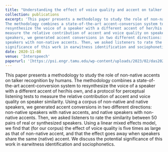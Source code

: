 ```yaml
---
title: "Understanding the effect of voice quality and accent on talker similarity"
collection: publications
excerpt: 'This paper presents a methodology to study the role of non-native accents on talker recognition by humans. 
The methodology combines a state-of-the-art accent-conversion system to
resynthesize the voice of a speaker with a different accent of her/his own, and a protocol for perceptual listening tests to
measure the relative contribution of accent and voice quality on speaker similarity. Using a corpus of non-native and native
speakers, we generated accent conversions in two different directions: non-native speakers with native accents, and native
speakers with non-native accents. Then, we asked listeners to rate the similarity between 50 pairs of real or synthesized speakers. Using a linear mixed effects model, we find that (for our corpus) the effect of voice quality is five times as large as that of non-native accent, and that the effect goes away when speakers share the same (native) accent. We discuss the potential
significance of this work in earwitness identification and sociophonetics.'
date: 2020-11-08
venue: 'Interspeech'
paperurl: '[https://psi.engr.tamu.edu/wp-content/uploads/2023/02/das2020interspeech.pdf](https://psi.engr.tamu.edu/wp-content/uploads/2023/02/das2020interspeech.pdf)'
---
```

This paper presents a methodology to study the role of non-native accents on talker recognition by humans. 
The methodology combines a state-of-the-art accent-conversion system to
resynthesize the voice of a speaker with a different accent of her/his own, and a protocol for perceptual listening tests to
measure the relative contribution of accent and voice quality on speaker similarity. Using a corpus of non-native and native
speakers, we generated accent conversions in two different directions: non-native speakers with native accents, and native
speakers with non-native accents. Then, we asked listeners to rate the similarity between 50 pairs of real or synthesized speakers. Using a linear mixed effects model, we find that (for our corpus) the effect of voice quality is five times as large as that of non-native accent, and that the effect goes away when speakers share the same (native) accent. We discuss the potential
significance of this work in earwitness identification and sociophonetics.
